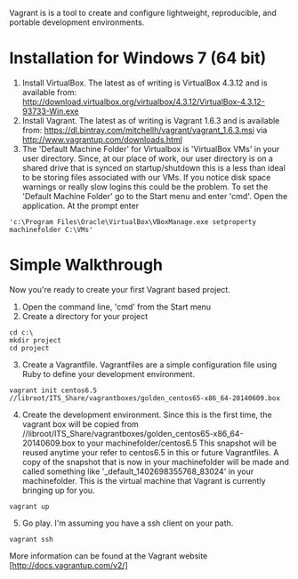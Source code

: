 Vagrant is is a tool to create and configure lightweight, reproducible, and portable development environments.

Installation for Windows 7 (64 bit)
============
1. Install VirtualBox.  The latest as of writing is VirtualBox 4.3.12 and is available from: 
http://download.virtualbox.org/virtualbox/4.3.12/VirtualBox-4.3.12-93733-Win.exe
2. Install Vagrant. The latest as of writing is Vagrant 1.6.3 and is available from: 
https://dl.bintray.com/mitchellh/vagrant/vagrant_1.6.3.msi via http://www.vagrantup.com/downloads.html
3. The 'Default Machine Folder' for Virtualbox is 'VirtualBox VMs' in your user directory.  Since, at our place of work,
our user directory is on a shared drive that is synced on startup/shutdown this is a less than ideal to be storing 
files associated with our VMs.  If you notice disk space warnings or really slow logins this could be the problem.  To set
the 'Default Machine Folder' go to the Start menu and enter 'cmd'.  Open the application.  At the prompt enter 
```
'c:\Program Files\Oracle\VirtualBox\VBoxManage.exe setproperty machinefolder C:\VMs'
```

Simple Walkthrough
==================
Now you're ready to create your first Vagrant based project.

1. Open the command line, 'cmd' from the Start menu
2. Create a directory for your project
```
cd c:\
mkdir project
cd project
```
3. Create a Vagrantfile. Vagrantfiles are a simple configuration file using Ruby to define your development environment.
```
vagrant init centos6.5 //libroot/ITS_Share/vagrantboxes/golden_centos65-x86_64-20140609.box
```
4. Create the development environment.  Since this is the first time, the vagrant box will be copied from 
//libroot/ITS_Share/vagrantboxes/golden_centos65-x86_64-20140609.box to your machinefolder/centos6.5  This snapshot will be 
reused anytime your refer to centos6.5 in this or future Vagrantfiles.  A copy of the snapshot that is now in your 
machinefolder will be made and called something like '_default_1402698355768_83024' in your machinefolder.  This is the 
virtual machine that Vagrant is currently bringing up for you.
```
vagrant up
```
5. Go play.  I'm assuming you have a ssh client on your path.
```
vagrant ssh
```

More information can be found at the Vagrant website [http://docs.vagrantup.com/v2/]
